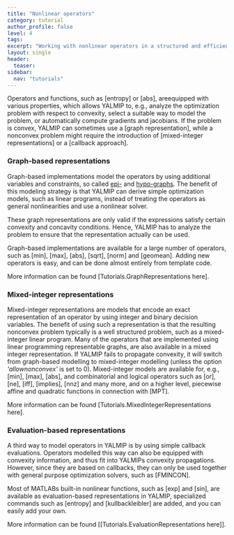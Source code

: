 ```yaml
---
title: "Nonlinear operators"
category: tutorial
author_profile: false
level: 4
tags:
excerpt: "Working with nonlinear operators in a structured and efficient fashion"
layout: single
header:
  teaser:
sidebar:
  nav: "tutorials"
---
```


Operators and functions, such as [entropy] or [abs], areequipped with various properties, which allows YALMIP to, e.g., analyze the optimization problem with respect to convexity, select a suitable way to model the problem, or automatically compute gradients and jacobians. If the problem is convex, YALMIP can sometimes use a [graph representation], while a nonconvex problem might require the introduction of [mixed-integer representations] or a [callback approach].

### Graph-based representations

Graph-based implementations model the operators by using additional variables and constraints, so called [epi-](http://en.wikipedia.org/wiki/Epigraph_%28mathematics%29) and [hypo-graphs](http://en.wikipedia.org/wiki/Hypograph_%28mathematics%29). The benefit of this modeling strategy is that YALMIP can derive simple optimization models, such as linear programs, instead of treating the operators as general nonlinearities and use a nonlinear solver.

These graph representations are only valid if the expressions satisfy certain convexity and concavity conditions. Hence, YALMIP has to analyze the problem to ensure that the representation actually can be used.

Graph-based implementations are available for a large number of operators, such as [min], [max], [abs], [sqrt], [norm] and [geomean]. Adding new operators is easy, and can be done almost entirely from template code.

More information can be found [Tutorials.GraphRepresentations  here].

### Mixed-integer representations

Mixed-integer representations are models that encode an exact representation of an operator by using integer and binary decision variables. The benefit of using such a representation is that the resulting nonconvex problem typically is a well structured problem, such as a mixed-integer linear program. Many of the operators that are implemented using linear programming representable graphs, are also available in a mixed integer representation. If YALMIP fails to propagate convexity, it will switch from graph-based modelling to mixed-integer modelling (unless the option *'allownonconvex'* is set to 0). Mixed-integer models are available for, e.g., [min], [max], [abs], and combinatorial and logical operators such as [or], [ne], [iff], [implies], [nnz] and many more, and on a higher level, piecewise affine and quadratic functions in connection with [MPT].

More information can be found [Tutorials.MixedIntegerRepresentations here].

### Evaluation-based representations

A third way to model operators in YALMIP is by using simple callback evaluations. Operators  modelled this way can also be equipped with convexity information, and thus fit into YALMIPs convexity propagations. However, since they are based on callbacks, they can only be used together with general purpose optimization solvers, such as [FMINCON].

Most of MATLABs built-in nonlinear functions, such as [exp] and [sin], are available as evaluation-based representations in YALMIP, specialized commands such as [entropy] and [kullbackleibler] are added, and you can easily add your own.

More information can be found [[Tutorials.EvaluationRepresentations  here]].
